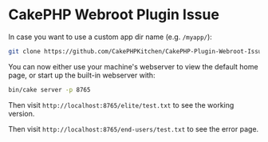 # CakePHP Webroot Plugin Issue

In case you want to use a custom app dir name (e.g. `/myapp/`):

```bash
git clone https://github.com/CakePHPKitchen/CakePHP-Plugin-Webroot-Issue.git
```

You can now either use your machine's webserver to view the default home page, or start
up the built-in webserver with:

```bash
bin/cake server -p 8765
```

Then visit `http://localhost:8765/elite/test.txt` to see the working version.

Then visit `http://localhost:8765/end-users/test.txt` to see the error page.
